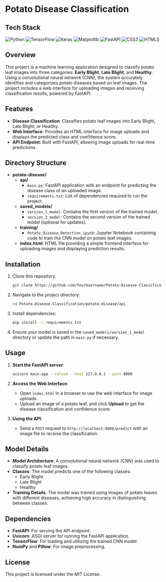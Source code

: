 # Potato Disease Classification

## Tech Stack
![Python](https://img.shields.io/badge/python-3670A0?style=for-the-badge&logo=python&logoColor=ffdd54)
![TensorFlow](https://img.shields.io/badge/TensorFlow-%23FF6F00.svg?style=for-the-badge&logo=TensorFlow&logoColor=white)
![Keras](https://img.shields.io/badge/Keras-%23D00000.svg?style=for-the-badge&logo=Keras&logoColor=white) 
![Matplotlib](https://img.shields.io/badge/Matplotlib-%23ffffff.svg?style=for-the-badge&logo=Matplotlib&logoColor=black)
![FastAPI](https://img.shields.io/badge/FastAPI-005571?style=for-the-badge&logo=fastapi) 
![CSS3](https://img.shields.io/badge/css3-%231572B6.svg?style=for-the-badge&logo=css3&logoColor=white) 
![HTML5](https://img.shields.io/badge/html5-%23E34F26.svg?style=for-the-badge&logo=html5&logoColor=white) 


## Overview
This project is a machine learning application designed to classify potato leaf images into three categories: **Early Blight**, **Late Blight**, and **Healthy**. Using a convolutional neural network (CNN), the system accurately identifies and categorizes potato diseases based on leaf images. The project includes a web interface for uploading images and receiving classification results, powered by FastAPI.

## Features
- **Disease Classification**: Classifies potato leaf images into Early Blight, Late Blight, or Healthy.
- **Web Interface**: Provides an HTML interface for image uploads and displays the predicted class and confidence score.
- **API Endpoint**: Built with FastAPI, allowing image uploads for real-time predictions.

## Directory Structure
- **potato-disease/**
  - **api/**
    - `main.py`: FastAPI application with an endpoint for predicting the disease class of an uploaded image.
    - `requirements.txt`: List of dependencies required to run the project.
  - **saved_models/**
    - `version_1_model`: Contains the first version of the trained model.
    - `version_2_model`: Contains the second version of the trained model (optional for updates).
  - **training/**
    - `Potato_Disease_Detection.ipynb`: Jupyter Notebook containing code to train the CNN model on potato leaf images.
  - **index.html**: HTML file providing a simple frontend interface for uploading images and displaying prediction results.

## Installation
1. Clone this repository:
   ```bash
   git clone https://github.com/YourUsername/Potato-Disease-Classification.git
   ```
2. Navigate to the project directory:
   ```bash
   cd Potato-Disease-Classification/potato-disease/api
   ```
3. Install dependencies:
   ```bash
   pip install -r requirements.txt
   ```
4. Ensure your model is saved in the `saved_models/version_1_model` directory or update the path in `main.py` if necessary.

## Usage
1. **Start the FastAPI server**:
   ```bash
   uvicorn main:app --reload --host 127.0.0.1 --port 8000
   ```
2. **Access the Web Interface**:
   - Open `index.html` in a browser to use the web interface for image uploads.
   - Upload an image of a potato leaf, and click **Upload** to get the disease classification and confidence score.

3. **Using the API**:
   - Send a `POST` request to `http://localhost:8000/predict` with an image file to receive the classification.

## Model Details
- **Model Architecture**: A convolutional neural network (CNN) was used to classify potato leaf images.
- **Classes**: The model predicts one of the following classes:
  - Early Blight
  - Late Blight
  - Healthy
- **Training Details**: The model was trained using images of potato leaves with different diseases, achieving high accuracy in distinguishing between classes.

## Dependencies
- **FastAPI**: For serving the API endpoint.
- **Uvicorn**: ASGI server for running the FastAPI application.
- **TensorFlow**: For loading and utilizing the trained CNN model.
- **NumPy** and **Pillow**: For image preprocessing.

## License
This project is licensed under the MIT License.
